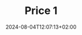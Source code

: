 ---
title: "Price 1"
date: 2024-08-04T12:07:13+02:00
tags: []
featured_image: ""
description: ""
headless: true
draft: false
params:
    subtitle: ""
    currency: ""
    price: ""
---